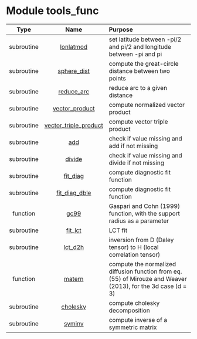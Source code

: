 # Module tools_func

| Type | Name | Purpose |
| :--: | :--: | :---------- |
| subroutine | [lonlatmod](https://github.com/benjaminmenetrier/bump/tree/master/src/tools_func.F90#L30) | set latitude between -pi/2 and pi/2 and longitude between -pi and pi |
| subroutine | [sphere_dist](https://github.com/benjaminmenetrier/bump/tree/master/src/tools_func.F90#L60) | compute the great-circle distance between two points |
| subroutine | [reduce_arc](https://github.com/benjaminmenetrier/bump/tree/master/src/tools_func.F90#L87) | reduce arc to a given distance |
| subroutine | [vector_product](https://github.com/benjaminmenetrier/bump/tree/master/src/tools_func.F90#L124) | compute normalized vector product |
| subroutine | [vector_triple_product](https://github.com/benjaminmenetrier/bump/tree/master/src/tools_func.F90#L151) | compute vector triple product |
| subroutine | [add](https://github.com/benjaminmenetrier/bump/tree/master/src/tools_func.F90#L178) | check if value missing and add if not missing |
| subroutine | [divide](https://github.com/benjaminmenetrier/bump/tree/master/src/tools_func.F90#L207) | check if value missing and divide if not missing |
| subroutine | [fit_diag](https://github.com/benjaminmenetrier/bump/tree/master/src/tools_func.F90#L228) | compute diagnostic fit function |
| subroutine | [fit_diag_dble](https://github.com/benjaminmenetrier/bump/tree/master/src/tools_func.F90#L362) | compute diagnostic fit function |
| function | [gc99](https://github.com/benjaminmenetrier/bump/tree/master/src/tools_func.F90#L511) | Gaspari and Cohn (1999) function, with the support radius as a parameter |
| subroutine | [fit_lct](https://github.com/benjaminmenetrier/bump/tree/master/src/tools_func.F90#L541) | LCT fit |
| subroutine | [lct_d2h](https://github.com/benjaminmenetrier/bump/tree/master/src/tools_func.F90#L613) | inversion from D (Daley tensor) to H (local correlation tensor) |
| function | [matern](https://github.com/benjaminmenetrier/bump/tree/master/src/tools_func.F90#L654) | compute the normalized diffusion function from eq. (55) of Mirouze and Weaver (2013), for the 3d case (d = 3) |
| subroutine | [cholesky](https://github.com/benjaminmenetrier/bump/tree/master/src/tools_func.F90#L696) | compute cholesky decomposition |
| subroutine | [syminv](https://github.com/benjaminmenetrier/bump/tree/master/src/tools_func.F90#L744) | compute inverse of a symmetric matrix |

